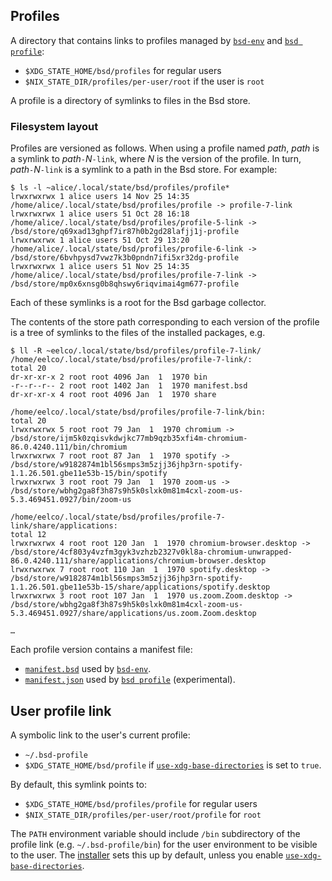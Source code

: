 ## Profiles

A directory that contains links to profiles managed by [`bsd-env`] and [`bsd profile`]:

- `$XDG_STATE_HOME/bsd/profiles` for regular users
- `$NIX_STATE_DIR/profiles/per-user/root` if the user is `root`

A profile is a directory of symlinks to files in the Bsd store.

### Filesystem layout

Profiles are versioned as follows. When using a profile named *path*, *path* is a symlink to *path*`-`*N*`-link`, where *N* is the version of the profile.
In turn, *path*`-`*N*`-link` is a symlink to a path in the Bsd store.
For example:

```console
$ ls -l ~alice/.local/state/bsd/profiles/profile*
lrwxrwxrwx 1 alice users 14 Nov 25 14:35 /home/alice/.local/state/bsd/profiles/profile -> profile-7-link
lrwxrwxrwx 1 alice users 51 Oct 28 16:18 /home/alice/.local/state/bsd/profiles/profile-5-link -> /bsd/store/q69xad13ghpf7ir87h0b2gd28lafjj1j-profile
lrwxrwxrwx 1 alice users 51 Oct 29 13:20 /home/alice/.local/state/bsd/profiles/profile-6-link -> /bsd/store/6bvhpysd7vwz7k3b0pndn7ifi5xr32dg-profile
lrwxrwxrwx 1 alice users 51 Nov 25 14:35 /home/alice/.local/state/bsd/profiles/profile-7-link -> /bsd/store/mp0x6xnsg0b8qhswy6riqvimai4gm677-profile
```

Each of these symlinks is a root for the Bsd garbage collector.

The contents of the store path corresponding to each version of the
profile is a tree of symlinks to the files of the installed packages,
e.g.

```console
$ ll -R ~eelco/.local/state/bsd/profiles/profile-7-link/
/home/eelco/.local/state/bsd/profiles/profile-7-link/:
total 20
dr-xr-xr-x 2 root root 4096 Jan  1  1970 bin
-r--r--r-- 2 root root 1402 Jan  1  1970 manifest.bsd
dr-xr-xr-x 4 root root 4096 Jan  1  1970 share

/home/eelco/.local/state/bsd/profiles/profile-7-link/bin:
total 20
lrwxrwxrwx 5 root root 79 Jan  1  1970 chromium -> /bsd/store/ijm5k0zqisvkdwjkc77mb9qzb35xfi4m-chromium-86.0.4240.111/bin/chromium
lrwxrwxrwx 7 root root 87 Jan  1  1970 spotify -> /bsd/store/w9182874m1bl56smps3m5zjj36jhp3rn-spotify-1.1.26.501.gbe11e53b-15/bin/spotify
lrwxrwxrwx 3 root root 79 Jan  1  1970 zoom-us -> /bsd/store/wbhg2ga8f3h87s9h5k0slxk0m81m4cxl-zoom-us-5.3.469451.0927/bin/zoom-us

/home/eelco/.local/state/bsd/profiles/profile-7-link/share/applications:
total 12
lrwxrwxrwx 4 root root 120 Jan  1  1970 chromium-browser.desktop -> /bsd/store/4cf803y4vzfm3gyk3vzhzb2327v0kl8a-chromium-unwrapped-86.0.4240.111/share/applications/chromium-browser.desktop
lrwxrwxrwx 7 root root 110 Jan  1  1970 spotify.desktop -> /bsd/store/w9182874m1bl56smps3m5zjj36jhp3rn-spotify-1.1.26.501.gbe11e53b-15/share/applications/spotify.desktop
lrwxrwxrwx 3 root root 107 Jan  1  1970 us.zoom.Zoom.desktop -> /bsd/store/wbhg2ga8f3h87s9h5k0slxk0m81m4cxl-zoom-us-5.3.469451.0927/share/applications/us.zoom.Zoom.desktop

…
```

Each profile version contains a manifest file:
- [`manifest.bsd`](@docroot@/command-ref/files/manifest.bsd.md) used by [`bsd-env`](@docroot@/command-ref/bsd-env.md).
- [`manifest.json`](@docroot@/command-ref/files/manifest.json.md) used by [`bsd profile`](@docroot@/command-ref/new-cli/bsd3-profile.md) (experimental).

## User profile link

A symbolic link to the user's current profile:

- `~/.bsd-profile`
- `$XDG_STATE_HOME/bsd/profile` if [`use-xdg-base-directories`] is set to `true`.

By default, this symlink points to:

- `$XDG_STATE_HOME/bsd/profiles/profile` for regular users
- `$NIX_STATE_DIR/profiles/per-user/root/profile` for `root`

The `PATH` environment variable should include `/bin` subdirectory of the profile link (e.g. `~/.bsd-profile/bin`) for the user environment to be visible to the user.
The [installer](@docroot@/installation/installing-binary.md) sets this up by default, unless you enable [`use-xdg-base-directories`].

[`bsd-env`]: @docroot@/command-ref/bsd-env.md
[`bsd profile`]: @docroot@/command-ref/new-cli/bsd3-profile.md
[`use-xdg-base-directories`]: @docroot@/command-ref/conf-file.md#conf-use-xdg-base-directories
